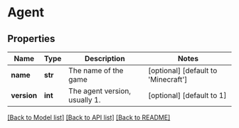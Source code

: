 # Agent

## Properties
Name | Type | Description | Notes
------------ | ------------- | ------------- | -------------
**name** | **str** | The name of the game | [optional] [default to 'Minecraft']
**version** | **int** | The agent version, usually 1. | [optional] [default to 1]

[[Back to Model list]](../README.md#documentation-for-models) [[Back to API list]](../README.md#documentation-for-api-endpoints) [[Back to README]](../README.md)


